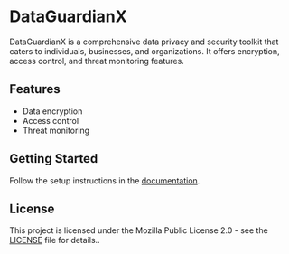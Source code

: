 # DataGuardianX

DataGuardianX is a comprehensive data privacy and security toolkit that caters to individuals, businesses, and organizations. It offers encryption, access control, and threat monitoring features.

## Features
- Data encryption
- Access control
- Threat monitoring

## Getting Started
Follow the setup instructions in the [documentation](docs/setup_guide.md).

## License
This project is licensed under the Mozilla Public License 2.0 - see the [LICENSE](LICENSE) file for details..
